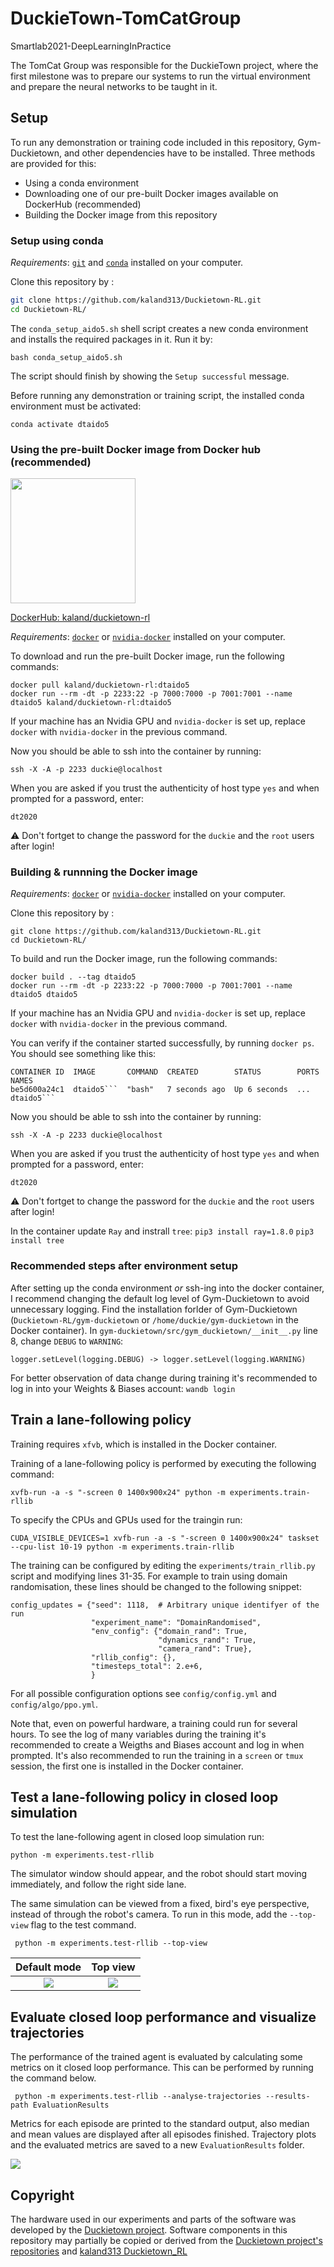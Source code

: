 # DuckieTown-TomCatGroup
Smartlab2021-DeepLearningInPractice

The TomCat Group was responsible for the DuckieTown project, where the first milestone was to prepare our systems to run the virtual environment and prepare the neural networks to be taught in it.

## Setup

To run any demonstration or training code included in this repository, Gym-Duckietown, and other dependencies have to be installed. Three methods are provided for this:
- Using a conda environment
- Downloading one of our pre-built Docker images available on DockerHub (recommended)
- Building the Docker image from this repository

### Setup using conda

*Requirements*: [`git`](https://git-scm.com/) and [`conda`](https://anaconda.org) installed on your computer.

Clone this repository by : 

```bash
git clone https://github.com/kaland313/Duckietown-RL.git
cd Duckietown-RL/
```

The `conda_setup_aido5.sh` shell script creates a new conda environment and installs the required packages in it. Run it by:

```bash conda_setup_aido5.sh```


The script should finish by showing the `Setup successful` message.

Before running any demonstration or training script, the installed conda environment must be activated:

```conda activate dtaido5```

### Using the pre-built Docker image from Docker hub (recommended)

[<img src=".github/dockerhub.svg" width=200 />](https://hub.docker.com/repository/docker/kaland/duckietown-rl/)

[DockerHub: kaland/duckietown-rl](https://hub.docker.com/repository/docker/kaland/duckietown-rl/)

*Requirements*: [`docker`](https://docs.docker.com/get-docker/) or [`nvidia-docker`](https://github.com/NVIDIA/nvidia-docker) installed on your computer.

To download and run the pre-built Docker image, run the following commands:

```
docker pull kaland/duckietown-rl:dtaido5
docker run --rm -dt -p 2233:22 -p 7000:7000 -p 7001:7001 --name dtaido5 kaland/duckietown-rl:dtaido5
```

If your machine has an Nvidia GPU and `nvidia-docker` is set up, replace `docker` with `nvidia-docker` in the previous command.

Now you should be able to ssh into the container by running: 

```ssh -X -A -p 2233 duckie@localhost ```

When you are asked if you trust the authenticity of host type `yes` and when prompted for a password, enter:

```dt2020```

:warning: Don't fortget to change the password for the `duckie` and the `root` users after login!

### Building & runnning the Docker image

*Requirements*: [`docker`](https://docs.docker.com/get-docker/) or [`nvidia-docker`](https://github.com/NVIDIA/nvidia-docker) installed on your computer.

Clone this repository by : 

```
git clone https://github.com/kaland313/Duckietown-RL.git
cd Duckietown-RL/
```

To build and run the Docker image, run the following commands:

```
docker build . --tag dtaido5
docker run --rm -dt -p 2233:22 -p 7000:7000 -p 7001:7001 --name dtaido5 dtaido5
```

If your machine has an Nvidia GPU and `nvidia-docker` is set up, replace `docker` with `nvidia-docker` in the previous command.

You can verify if the container started successfully, by running `docker ps`. You should see something like this:

```
CONTAINER ID  IMAGE       COMMAND  CREATED        STATUS        PORTS   NAMES
be5d600a24c1  dtaido5```  "bash"   7 seconds ago  Up 6 seconds  ...     dtaido5```	
```

Now you should be able to ssh into the container by running: 

```ssh -X -A -p 2233 duckie@localhost ```

When you are asked if you trust the authenticity of host type `yes` and when prompted for a password, enter:

```dt2020```

:warning: Don't fortget to change the password for the `duckie` and the `root` users after login!

In the container update `Ray` and instrall `tree`:
```pip3 install ray=1.8.0```
```pip3 install tree```

### Recommended steps after environment setup

After setting up the conda environment *or* ssh-ing into the docker container, I recommend changing the default log level of Gym-Duckietown to avoid unnecessary logging. Find the installation forlder of Gym-Duckietown (`Duckietown-RL/gym-duckietown` or `/home/duckie/gym-duckietown` in the Docker container).  In `gym-duckietown/src/gym_duckietown/__init__.py` line 8, change `DEBUG` to `WARNING`:  

```
logger.setLevel(logging.DEBUG) -> logger.setLevel(logging.WARNING) 
```

For better observation of data change during training it's recommended to log in into your Weights & Biases account:
```wandb login```

## Train a lane-following policy

Training requires `xfvb`, which is installed in the Docker container. 

Training of a lane-following policy is performed by executing the following command: 

```xvfb-run -a -s "-screen 0 1400x900x24" python -m experiments.train-rllib```

To specify the CPUs and GPUs used for the traingin run: 

```CUDA_VISIBLE_DEVICES=1 xvfb-run -a -s "-screen 0 1400x900x24" taskset --cpu-list 10-19 python -m experiments.train-rllib```

The training can be configured by editing the `experiments/train_rllib.py` script and modifying lines 31-35. For example to train using domain randomisation, these lines should be changed to the following snippet:
```
config_updates = {"seed": 1118,  # Arbitrary unique identifyer of the run
                  "experiment_name": "DomainRandomised",
                  "env_config": {"domain_rand": True,
                                 "dynamics_rand": True,
                                 "camera_rand": True},
                  "rllib_config": {},
                  "timesteps_total": 2.e+6,
                  }
```



For all possible configuration options see `config/config.yml` and `config/algo/ppo.yml`. 

Note that, even on powerful hardware, a training could run for several hours. To see the log of many variables during the training it's recommended to create a Weigths and Biases account and log in when prompted. It's also recommended to run the training in a `screen` or `tmux` session, the first one is installed in the Docker container. 


## Test a lane-following policy in closed loop simulation

To test the lane-following agent in closed loop simulation run:

```python -m experiments.test-rllib```

The simulator window should appear, and the robot should start moving immediately, and follow the right side lane.  

The same simulation can be viewed from a fixed, bird's eye perspective, instead of through the robot's camera. To run in this mode, add the `--top-view` flag to the test command.

``` python -m experiments.test-rllib --top-view```

Default mode               |  Top view
:-------------------------:|:-------------------------:
![](.github/SimulatorScreenshot1.png) |![](.github/SimulatorScreenshot2.png) 


## Evaluate closed loop performance and visualize trajectories
The performance of the trained agent is evaluated by calculating some metrics on it closed loop performance. This can be performed by running the command below. 

``` python -m experiments.test-rllib --analyse-trajectories --results-path EvaluationResults```

Metrics for each episode are printed to the standard output, also median and mean values are displayed after all episodes finished. Trajectory plots and the evaluated metrics are saved to a new `EvaluationResults` folder. 

![](.github/Trajectory.png)

## Copyright

The hardware used in our experiments and parts of the software was developed by the [Duckietown project](https://www.duckietown.org). Software components in this repository may partially be copied or derived from the [Duckietown project's repositories](https://github.com/duckietown) and [kaland313 Duckietown_RL](https://github.com/kaland313/Duckietown-RL)

